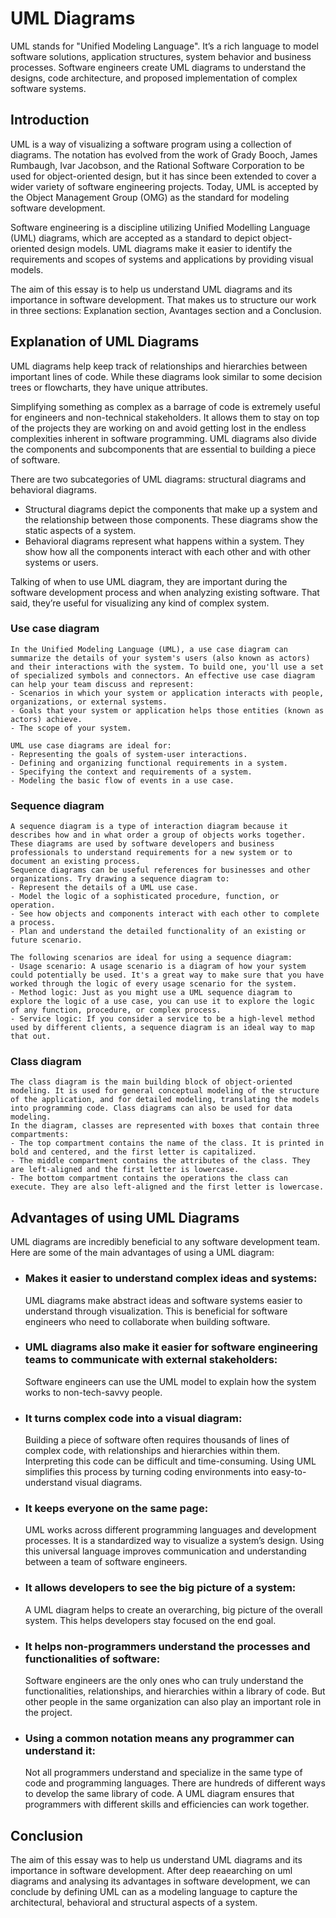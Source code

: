 # **UML Diagrams**

UML stands for "Unified Modeling Language". It’s a rich language to model software solutions, application structures, system behavior and business processes. Software engineers create UML diagrams to understand the designs, code architecture, and proposed implementation of complex software systems.


## **Introduction** 
UML is a way of visualizing a software program using a collection of diagrams. The notation has evolved from the work of Grady Booch, James Rumbaugh, Ivar Jacobson, and the Rational Software Corporation to be used for object-oriented design, but it has since been extended to cover a wider variety of software engineering projects. Today, UML is accepted by the Object Management Group (OMG) as the standard for modeling software development.

Software engineering is a discipline utilizing Unified Modelling Language (UML) diagrams, which are accepted as a standard to depict object-oriented design models. UML diagrams make it easier to identify the requirements and scopes of systems and applications by providing visual models.

The aim of this essay is to help us understand UML diagrams and its importance in software development. That makes us to structure our work in three sections: Explanation section, Avantages section and a Conclusion.


## **Explanation of  UML Diagrams**

UML diagrams help keep track of relationships and hierarchies between important lines of code. While these diagrams look similar to some decision trees or flowcharts, they have unique attributes. 

Simplifying something as complex as a barrage of code is extremely useful for engineers and non-technical stakeholders. It allows them to stay on top of the projects they are working on and avoid getting lost in the endless complexities inherent in software programming. UML diagrams also divide the components and subcomponents that are essential to building a piece of software.

There are two subcategories of UML diagrams: structural diagrams and behavioral diagrams.
- Structural diagrams depict the components that make up a system and the relationship between those components. These diagrams show the static aspects of a system.
- Behavioral diagrams represent what happens within a system. They show how all the components interact with each other and with other systems or users.

Talking of when to use UML diagram, they are important during the software development process and when analyzing existing software. That said, they’re useful for visualizing any kind of complex system.

 ### **Use case diagram**
    In the Unified Modeling Language (UML), a use case diagram can summarize the details of your system's users (also known as actors) and their interactions with the system. To build one, you'll use a set of specialized symbols and connectors. An effective use case diagram can help your team discuss and represent:
    - Scenarios in which your system or application interacts with people, organizations, or external systems.
    - Goals that your system or application helps those entities (known as actors) achieve.
    - The scope of your system.

    UML use case diagrams are ideal for:
    - Representing the goals of system-user interactions.
    - Defining and organizing functional requirements in a system.
    - Specifying the context and requirements of a system.
    - Modeling the basic flow of events in a use case.

 ### **Sequence diagram**
    A sequence diagram is a type of interaction diagram because it describes how and in what order a group of objects works together. These diagrams are used by software developers and business professionals to understand requirements for a new system or to document an existing process.
    Sequence diagrams can be useful references for businesses and other organizations. Try drawing a sequence diagram to:
    - Represent the details of a UML use case.
    - Model the logic of a sophisticated procedure, function, or operation.
    - See how objects and components interact with each other to complete a process.
    - Plan and understand the detailed functionality of an existing or future scenario.

    The following scenarios are ideal for using a sequence diagram:
    - Usage scenario: A usage scenario is a diagram of how your system could potentially be used. It's a great way to make sure that you have worked through the logic of every usage scenario for the system.
    - Method logic: Just as you might use a UML sequence diagram to explore the logic of a use case, you can use it to explore the logic of any function, procedure, or complex process.
    - Service logic: If you consider a service to be a high-level method used by different clients, a sequence diagram is an ideal way to map that out.

 ### **Class diagram**
    The class diagram is the main building block of object-oriented modeling. It is used for general conceptual modeling of the structure of the application, and for detailed modeling, translating the models into programming code. Class diagrams can also be used for data modeling.
    In the diagram, classes are represented with boxes that contain three compartments:
    - The top compartment contains the name of the class. It is printed in bold and centered, and the first letter is capitalized.
    - The middle compartment contains the attributes of the class. They are left-aligned and the first letter is lowercase.
    - The bottom compartment contains the operations the class can execute. They are also left-aligned and the first letter is lowercase.



## **Advantages of using UML Diagrams**

UML diagrams are incredibly beneficial to any software development team. Here are some of the main advantages of using a UML diagram:

- ### **Makes it easier to understand complex ideas and systems:**
    UML diagrams make abstract ideas and software systems easier to understand through visualization. This is beneficial for software engineers who need to collaborate when building software. 

- ### **UML diagrams also make it easier for software engineering teams to communicate with external stakeholders:** 
    Software engineers can use the UML model to explain how the system works to non-tech-savvy people.

 
- ### **It turns complex code into a visual diagram:**
    Building a piece of software often requires thousands of lines of complex code, with relationships and hierarchies within them. Interpreting this code can be difficult and time-consuming. Using UML simplifies this process by turning coding environments into easy-to-understand visual diagrams.

- ### **It keeps everyone on the same page:**
    UML works across different programming languages and development processes. It is a standardized way to visualize a system’s design. Using this universal language improves communication and understanding between a team of software engineers. 

- ### **It allows developers to see the big picture of a system:**
    A UML diagram helps to create an overarching, big picture of the overall system. This helps developers stay focused on the end goal.

- ### **It helps non-programmers understand the processes and functionalities of software:**
    Software engineers are the only ones who can truly understand the functionalities, relationships, and hierarchies within a library of code. But other people in the same organization can also play an important role in the project.

- ### **Using a common notation means any programmer can understand it:**
    Not all programmers understand and specialize in the same type of code and programming languages. There are hundreds of different ways to develop the same library of code. A UML diagram ensures that programmers with different skills and efficiencies can work together.



## **Conclusion**

The aim of this essay was to help us understand UML diagrams and its importance in software development.
After deep reaearching on uml diagrams and analysing its advantages in software development, we can conclude by defining UML can as a modeling language to capture the architectural, behavioral and structural aspects of a system.  